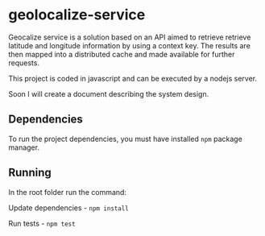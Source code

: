 # geolocalize-service

Geocalize service is a solution based on an API
aimed to retrieve retrieve latitude and longitude information
by using a context key. The results are then mapped into a distributed
cache and made available for further requests.

This project is coded in javascript and can be executed by a nodejs server.  

Soon I will create a document describing the system design.


## Dependencies

To run the project dependencies, you must have installed `npm` package manager.

## Running

In the root folder run the command:

Update dependencies - `npm install`

Run tests - `npm test`
